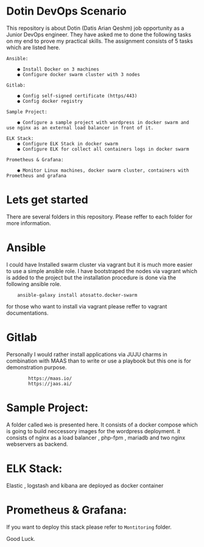 # Dotin DevOps Scenario 

This repository is about Dotin (Datis Arian Qeshm) job opportunity as a Junior DevOps engineer. 
They have asked me to done the following tasks on my end to prove my practical skills. 
The assignment consists of 5 tasks which are listed here. 

    Ansible:

        ● Install Docker on 3 machines
        ● Configure docker swarm cluster with 3 nodes

    Gitlab:

        ● Config self-signed certificate (https/443)
        ● Config docker registry

    Sample Project:

        ● Configure a sample project with wordpress in docker swarm and use nginx as an external load balancer in front of it.

    ELK Stack:
        ● Configure ELK Stack in docker swarm
        ● Configure ELK for collect all containers logs in docker swarm

    Prometheus & Grafana:

        ● Monitor Linux machines, docker swarm cluster, containers with Prometheus and grafana

# Lets get started 

There are several folders in this repository. Please reffer to each folder for more information.

# Ansible

I could have Installed swarm cluster via vagrant but it is much more easier to use a simple ansible role. I have bootstraped  the nodes via vagrant which is added to the project but the installation procedure is done via the following ansible role.

        ansible-galaxy install atosatto.docker-swarm


for those who want to install via vagrant please reffer to vagrant documentations.

# Gitlab

Personally I would rather install applications via JUJU charms in combination with MAAS than to write or use a playbook but this one is for demonstration purpose.

            https://maas.io/
            https://jaas.ai/ 


# Sample Project:

A folder called `Web` is presented here. It consists of a docker compose which is going to build neccessory images for the wordpress deployment. it consists of nginx as a load balancer , php-fpm , mariadb and two nginx webservers as backend.

# ELK Stack:

Elastic , logstash and kibana are deployed as docker container

# Prometheus & Grafana:

If you want to deploy this stack please refer to `Montitoring` folder.

Good Luck. 




